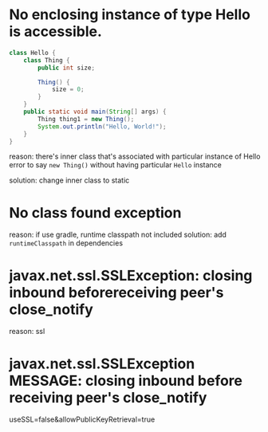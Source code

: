 # No enclosing instance of type Hello is accessible.
```java
class Hello {
    class Thing {
        public int size;

        Thing() {
            size = 0;
        }
    }
    public static void main(String[] args) {
        Thing thing1 = new Thing();
        System.out.println("Hello, World!");
    }
}
```
reason: 
there's inner class that's associated with particular instance of Hello
error to say `new Thing()` without having particular `Hello` instance

solution:
change inner class to static

# No class found exception
reason: if use gradle, runtime classpath not included
solution: add `runtimeClasspath` in dependencies

# javax.net.ssl.SSLException: closing inbound beforereceiving peer's close_notify
reason: ssl 

# javax.net.ssl.SSLException MESSAGE: closing inbound before receiving peer's close_notify
useSSL=false&allowPublicKeyRetrieval=true








